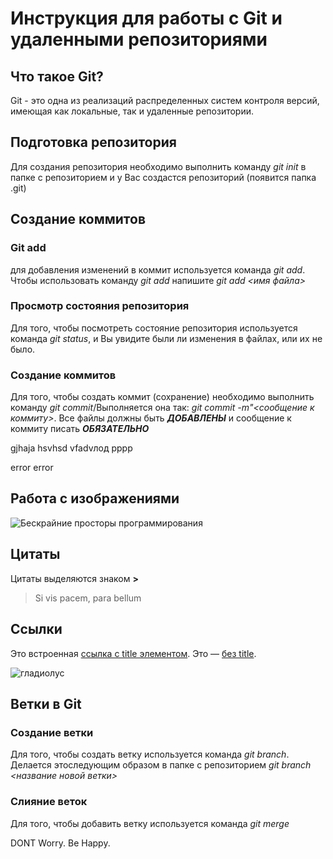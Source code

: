 # Инструкция для работы с Git и удаленными репозиториями

## Что такое Git?
Git - это одна из реализаций распределенных систем контроля версий, имеющая как локальные, так и удаленные репозитории.

## Подготовка репозитория
Для создания репозитория необходимо выполнить команду *git init* в папке с репозиторием и у Вас создастся  репозиторий (появится папка .git)

## Создание коммитов

### Git add
для добавления изменений в коммит используется команда *git add*. Чтобы использовать команду *git add* напишите *git add <имя файла>*

### Просмотр состояния репозитория
Для того, чтобы посмотреть состояние репозитория используется команда *git status*, и Вы увидите были ли изменения в файлах, или их не было.

### Создание коммитов
Для того, чтобы создать коммит (сохранение) необходимо выполнить команду *git commit*/Выполняется она так: *git commit -m"<сообщение к коммиту>*. Все файлы должны быть ***ДОБАВЛЕНЫ*** и сообщение к коммиту писать ***ОБЯЗАТЕЛЬНО***

gjhaja
hsvhsd
vfadvлод
рррр


error
error

## Работа с изображениями


![Бескрайние просторы программирования](IMG_0871.JPG)

## Цитаты

Цитаты выделяются знаком **>**

>Si vis pacem, para bellum

## Ссылки

Это встроенная [ссылка с title элементом](http://example.com/link "Я ссылка"). Это — [без title](http://example.com/link).

![гладиолус](IMG_0840.JPG)

## Ветки в Git

### Создание ветки

Для того, чтобы создать ветку используется команда *git branch*. Делается этоследующим образом в папке с репозиторием *git branch <название новой ветки>*

### Слияние веток

Для того, чтобы добавить ветку используется команда *git merge <name branch>*

DONT Worry. Be Happy.